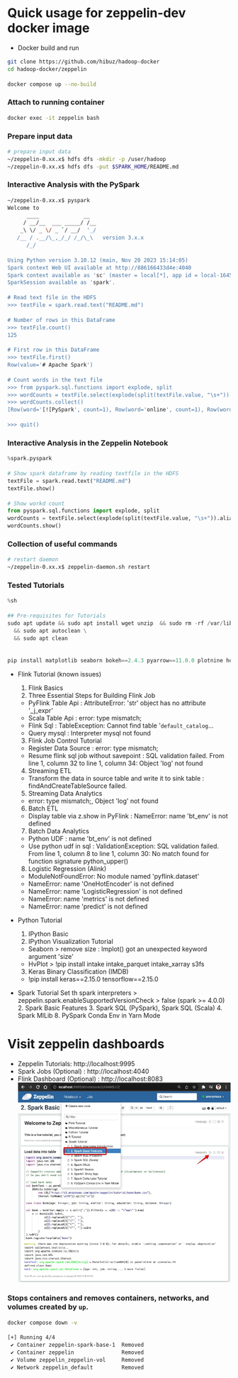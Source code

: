# Quick usage for zeppelin-dev docker image
- Docker build and run
```bash
git clone https://github.com/hibuz/hadoop-docker
cd hadoop-docker/zeppelin

docker compose up --no-build
```

### Attach to running container
```bash
docker exec -it zeppelin bash
```

### Prepare input data
```bash
# prepare input data
~/zeppelin-0.xx.x$ hdfs dfs -mkdir -p /user/hadoop
~/zeppelin-0.xx.x$ hdfs dfs -put $SPARK_HOME/README.md
```

### Interactive Analysis with the PySpark
```bash
~/zeppelin-0.xx.x$ pyspark
Welcome to
      ____              __
     / __/__  ___ _____/ /__
    _\ \/ _ \/ _ `/ __/  '_/
   /__ / .__/\_,_/_/ /_/\_\   version 3.x.x
      /_/

Using Python version 3.10.12 (main, Nov 20 2023 15:14:05)
Spark context Web UI available at http://886166433d4e:4040
Spark context available as 'sc' (master = local[*], app id = local-1645887524271).
SparkSession available as 'spark'.

# Read text file in the HDFS
>>> textFile = spark.read.text("README.md")

# Number of rows in this DataFrame
>>> textFile.count()
125

# First row in this DataFrame
>>> textFile.first()
Row(value='# Apache Spark')

# Count words in the text file
>>> from pyspark.sql.functions import explode, split
>>> wordCounts = textFile.select(explode(split(textFile.value, "\s+")).alias("word")).groupBy("word").count()
>>> wordCounts.collect()
[Row(word='[![PySpark', count=1), Row(word='online', count=1), Row(word='graphs', count=1)...

>>> quit()
```

### Interactive Analysis in the Zeppelin Notebook
```python
%spark.pyspark

# Show spark dataframe by reading textfile in the HDFS
textFile = spark.read.text("README.md")
textFile.show()

# Show workd count
from pyspark.sql.functions import explode, split
wordCounts = textFile.select(explode(split(textFile.value, "\s+")).alias("word")).groupBy("word").count()
wordCounts.show()
```

### Collection of useful commands
```bash
# restart daemon
~/zeppelin-0.xx.x$ zeppelin-daemon.sh restart
```

### Tested Tutorials
```python
%sh

## Pre-requisites for Tutorials
sudo apt update && sudo apt install wget unzip  && sudo rm -rf /var/lib/apt/lists/* \
  && sudo apt autoclean \
  && sudo apt clean


pip install matplotlib seaborn bokeh==2.4.3 pyarrow==11.0.0 plotnine holoviews hvplot altair vega_datasets plotly
```

- Flink Tutorial (known issues)
  1. Flink Basics
  2. Three Essential Steps for Building Flink Job
    - PyFlink Table Api : AttributeError: 'str' object has no attribute '_j_expr'
    - Scala Table Api : error: type mismatch;
    - Flink Sql : TableException: Cannot find table '`default_catalog`...
    - Query mysql : Interpreter mysql not found
  3. Flink Job Control Tutorial
    - Register Data Source : error: type mismatch;
    - Resume flink sql job without savepoint : SQL validation failed. From line 1, column 32 to line 1, column 34: Object 'log' not found
  4. Streaming ETL
    - Transform the data in source table and write it to sink table : findAndCreateTableSource failed.
  5. Streaming Data Analytics
    - error: type mismatch;, Object 'log' not found
  6. Batch ETL
    - Display table via z.show in PyFlink : NameError: name 'bt_env' is not defined
  7. Batch Data Analytics
    - Python UDF : name 'bt_env' is not defined
    - Use python udf in sql : ValidationException: SQL validation failed. From line 1, column 8 to line 1, column 30: No match found for function signature python_upper(<CHARACTER>)
  8. Logistic Regression (Alink)
    - ModuleNotFoundError: No module named 'pyflink.dataset'
    - NameError: name 'OneHotEncoder' is not defined
    - NameError: name 'LogisticRegression' is not defined
    - NameError: name 'metrics' is not defined
    - NameError: name 'predict' is not defined

- Python Tutorial
  1. IPython Basic
  2. IPython Visualization Tutorial
    - Seaborn > remove size : lmplot() got an unexpected keyword argument 'size'
    - HvPlot > !pip install intake intake_parquet intake_xarray s3fs
  3. Keras Binary Classification (IMDB)
    - !pip install keras==2.15.0 tensorflow==2.15.0

- Spark Tutorial
  Set th spark interpreters > zeppelin.spark.enableSupportedVersionCheck > false (spark >= 4.0.0)
  2. Spark Basic Features
  3. Spark SQL (PySpark), Spark SQL (Scala)
  4. Spark MlLib
  8. PySpark Conda Env in Yarn Mode

# Visit zeppelin dashboards
- Zeppelin Tutorials: http://localhost:9995
- Spark Jobs (Optional) : http://localhost:4040
- Flink Dashboard (Optional) : http://localhost:8083
![Zeppelin Tutorials](.assets/zeppelin_dev.jpg)

### Stops containers and removes containers, networks, and volumes created by `up`.
```bash
docker compose down -v

[+] Running 4/4
 ✔ Container zeppelin-spark-base-1  Removed
 ✔ Container zeppelin               Removed
 ✔ Volume zeppelin_zeppelin-vol     Removed
 ✔ Network zeppelin_default         Removed
```
